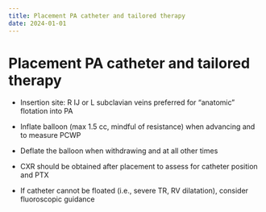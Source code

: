 ```yaml
---
title: Placement PA catheter and tailored therapy
date: 2024-01-01
---
```

# Placement PA catheter and tailored therapy

* Insertion site: R IJ or L subclavian veins preferred for “anatomic” flotation into PA

* Inflate balloon (max 1.5 cc, mindful of resistance) when advancing and to measure PCWP

* Deflate the balloon when withdrawing and at all other times

* CXR should be obtained after placement to assess for catheter position and PTX

* If catheter cannot be floated (i.e., severe TR, RV dilatation), consider fluoroscopic guidance
